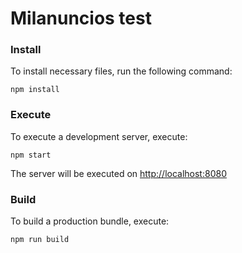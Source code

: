 # Milanuncios test

### Install
To install necessary files, run the following command:
```
npm install
```

### Execute
To execute a development server, execute:
```
npm start
```

The server will be executed on [http://localhost:8080](http://localhost:8080)

### Build
To build a production bundle, execute:
```
npm run build
```